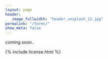 ```yaml
---
layout: page
header:
   image_fullwidth: "header_unsplash_12.jpg"
permalink: "/forms/"
show_meta: false
---
```


coming soon..

{% include license.html %}
